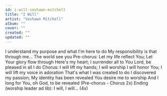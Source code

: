 ```yaml
---
id: i-will-vashawn-mitchell
title: "I Will"
artist: "Vashawn Mitchell"
album: ""
cover: ""
created: ""
updated: ""
---
```


I understand my purpose and what I'm here to do
My responsibility is that through me...
The world see you
Pre-chorus:
Let my life reflect You;
Let Your glory flow through
Here's my heart; I surrender all to You
Lord, be pleased in all I do
Chorus:
I will lift my hands; I will worship
I will honor You;
I will lift my voice in adoration
That's what I was created to do
I discovered my passion;
My identity has been revealed
You desire me to worship
And I long for You, oh God, to be revealed
(Pre-chorus - Chorus 2x)
Ending (worship leader ad lib):
I will, I will... (4x)